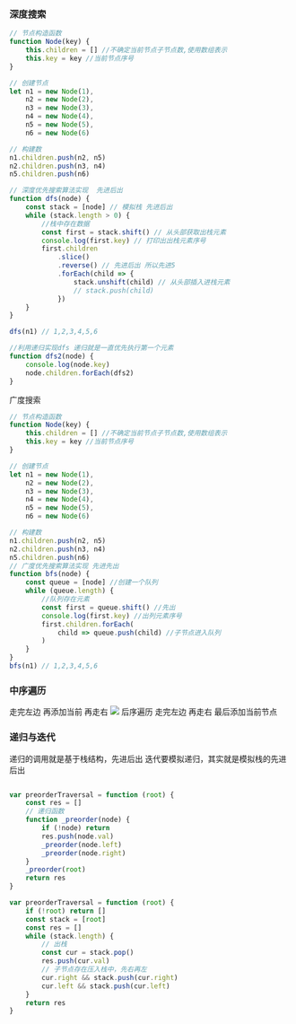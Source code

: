 ### 深度搜索
```typescript
// 节点构造函数
function Node(key) {
    this.children = [] //不确定当前节点子节点数,使用数组表示
    this.key = key //当前节点序号
}

// 创建节点
let n1 = new Node(1),
    n2 = new Node(2),
    n3 = new Node(3),
    n4 = new Node(4),
    n5 = new Node(5),
    n6 = new Node(6)

// 构建数
n1.children.push(n2, n5)
n2.children.push(n3, n4)
n5.children.push(n6)

// 深度优先搜索算法实现  先进后出
function dfs(node) {
    const stack = [node] // 模拟栈 先进后出
    while (stack.length > 0) {
        //栈中存在数据
        const first = stack.shift() // 从头部获取出栈元素
        console.log(first.key) // 打印出出栈元素序号
        first.children
            .slice()
            .reverse() // 先进后出 所以先进5
            .forEach(child => {
                stack.unshift(child) // 从头部插入进栈元素
                // stack.push(child)
            })
    }
}

dfs(n1) // 1,2,3,4,5,6

//利用递归实现dfs 递归就是一直优先执行第一个元素
function dfs2(node) {
    console.log(node.key)
    node.children.forEach(dfs2)
}

```
广度搜索
```typescript
// 节点构造函数
function Node(key) {
    this.children = [] //不确定当前节点子节点数,使用数组表示
    this.key = key //当前节点序号
}

// 创建节点
let n1 = new Node(1),
    n2 = new Node(2),
    n3 = new Node(3),
    n4 = new Node(4),
    n5 = new Node(5),
    n6 = new Node(6)

// 构建数
n1.children.push(n2, n5)
n2.children.push(n3, n4)
n5.children.push(n6)
// 广度优先搜索算法实现 先进先出
function bfs(node) {
    const queue = [node] //创建一个队列
    while (queue.length) {
        //队列存在元素
        const first = queue.shift() //先出
        console.log(first.key) //出列元素序号
        first.children.forEach(
            child => queue.push(child) //子节点进入队列
        )
    }
}
bfs(n1) // 1,2,3,4,5,6
```
### 中序遍历
走完左边 再添加当前 再走右
![](https://cdn.nlark.com/yuque/0/2023/webp/28823371/1677519643602-68572d46-2db2-4840-ab82-6b8c85f4cc09.webp#averageHue=%23c9d9e9&clientId=ue2fd0dbd-9437-4&from=paste&id=u9e314efd&originHeight=907&originWidth=1211&originalType=url&ratio=1.25&rotation=0&showTitle=false&status=done&style=none&taskId=ubf8421e3-a59a-4b93-94ea-e9fb956b466&title=)
后序遍历
走完左边  再走右  最后添加当前节点

### 递归与迭代
递归的调用就是基于栈结构，先进后出
迭代要模拟递归，其实就是模拟栈的先进后出
```typescript

var preorderTraversal = function (root) {
    const res = []
    // 递归函数
    function _preorder(node) {
        if (!node) return
        res.push(node.val)
        _preorder(node.left)
        _preorder(node.right)
    }
    _preorder(root)
    return res
}

var preorderTraversal = function (root) {
    if (!root) return []
    const stack = [root]
    const res = []
    while (stack.length) {
        // 出栈
        const cur = stack.pop()
        res.push(cur.val)
        // 子节点存在压入栈中，先右再左
        cur.right && stack.push(cur.right)
        cur.left && stack.push(cur.left)
    }
    return res
}

```
